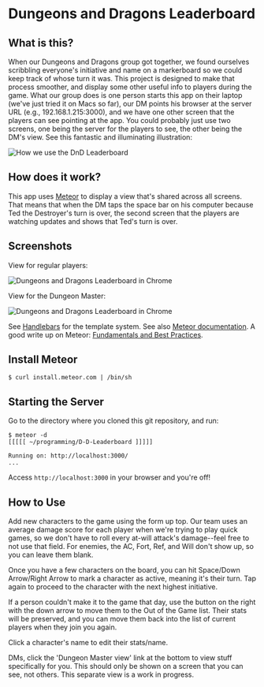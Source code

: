 # Dungeons and Dragons Leaderboard

## What is this?

When our Dungeons and Dragons group got together, we found ourselves scribbling everyone's initiative and name on a markerboard so we could keep track of whose turn it was.  This project is designed to make that process smoother, and display some other useful info to players during the game.  What our group does is one person starts this app on their laptop (we've just tried it on Macs so far), our DM points his browser at the server URL (e.g., 192.168.1.215:3000), and we have one other screen that the players can see pointing at the app.  You could probably just use two screens, one being the server for the players to see, the other being the DM's view.  See this fantastic and illuminating illustration:

![How we use the DnD Leaderboard](https://raw.github.com/joekr/D-D-Leaderboard/master/dm-players.JPG "How we use the DnD Leaderboard")

## How does it work?

This app uses [Meteor](http://meteor.com/) to display a view that's shared across all screens.  That means that when the DM taps the space bar on his computer because Ted the Destroyer's turn is over, the second screen that the players are watching updates and shows that Ted's turn is over.

## Screenshots

View for regular players:

![Dungeons and Dragons Leaderboard in Chrome](https://raw.github.com/joekr/D-D-Leaderboard/master/screenshot-1.png "Viewed in Chrome")

View for the Dungeon Master:

![Dungeons and Dragons Leaderboard in Chrome](https://raw.github.com/joekr/D-D-Leaderboard/master/screenshot-2.png "Dungeon Master view in Chrome")

See [Handlebars](http://handlebarsjs.com/) for the template system.  See also [Meteor documentation](http://docs.meteor.com/). A good write up on Meteor:  [Fundamentals and Best Practices](http://andrewscala.com/meteor/).

## Install Meteor
    $ curl install.meteor.com | /bin/sh

## Starting the Server
Go to the directory where you cloned this git repository, and run:

    $ meteor -d
	[[[[[ ~/programming/D-D-Leaderboard ]]]]]

	Running on: http://localhost:3000/
	...

Access `http://localhost:3000` in your browser and you're off!

## How to Use

Add new characters to the game using the form up top.  Our team uses an average damage score for each player when we're trying to play quick games, so we don't have to roll every at-will attack's damage--feel free to not use that field.  For enemies, the AC, Fort, Ref, and Will don't show up, so you can leave them blank.

Once you have a few characters on the board, you can hit Space/Down Arrow/Right Arrow to mark a character as active, meaning it's their turn.  Tap again to proceed to the character with the next highest initiative.

If a person couldn't make it to the game that day, use the button on the right with the down arrow to move them to the Out of the Game list.  Their stats will be preserved, and you can move them back into the list of current players when they join you again.

Click a character's name to edit their stats/name.

DMs, click the 'Dungeon Master view' link at the bottom to view stuff specifically for you.  This should only be shown on a screen that you can see, not others.  This separate view is a work in progress.